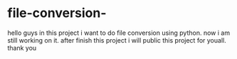 # file-conversion-
hello guys in this project i want to do file conversion using python.
now i am still working on it. after finish this project i will public this project for youall.
thank you
